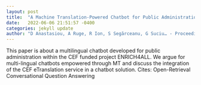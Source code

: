 ```yaml
---
layout: post
title:  "A Machine Translation-Powered Chatbot for Public Administration"
date:   2022-06-06 21:51:57 -0400
categories: jekyll update
author: "D Anastasiou, A Ruge, R Ion, S Segărceanu, G Suciu… - Proceedings of the 23rd …, 2022"
---
```

This paper is about a multilingual chatbot developed for public administration within the CEF funded project ENRICH4ALL. We argue for multi-lingual chatbots empowered through MT and discuss the integration of the CEF eTranslation service in a chatbot solution.
Cites: ‪Open-Retrieval Conversational Question Answering‬  